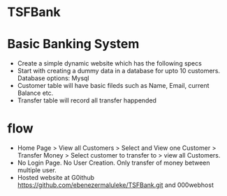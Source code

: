 ﻿# TSFBank
# Basic Banking System
- Create a simple dynamic website which has the following specs
- Start with creating a dummy data in a database for upto 10 customers. Database options: Mysql
- Customer table will have basic fileds such as Name, Email, current Balance etc.
- Transfer table will record all transfer happended

# flow
- Home Page > View all Customers > Select and View one Customer > Transfer Money > Select customer to transfer to > view all Customers.
- No Login Page. No User Creation. Only transfer of money between multiple user.
- Hosted website at G0ithub https://github.com/ebenezermaluleke/TSFBank.git and 000webhost 